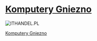 # [Komputery Gniezno](https://ithandel.pl)

![ITHANDEL.PL](/img/1280x640-github.png)

[Komputery Gniezno](https://ithandel.pl)
